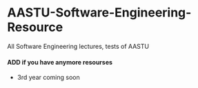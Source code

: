 # AASTU-Software-Engineering-Resource
All Software Engineering lectures, tests of AASTU
#### ADD if you have anymore resourses 
 * 3rd year coming soon
